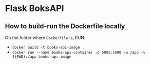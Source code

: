 # Flask BoksAPI

## How to build-run the Dockerfile locally

On the folder where `Dockerfile` is, RUN:

- `docker build -t books-api-image .`
- `docker run --name books-api-container -p 5000:5000 -w /app -v ${PWD}:/app books-api-image`
